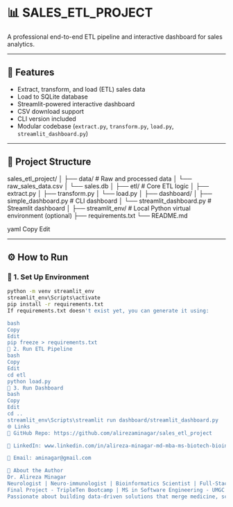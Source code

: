 # 📊 SALES_ETL_PROJECT

A professional end-to-end ETL pipeline and interactive dashboard for sales analytics.

---

## 🚀 Features

- Extract, transform, and load (ETL) sales data
- Load to SQLite database
- Streamlit-powered interactive dashboard
- CSV download support
- CLI version included
- Modular codebase (`extract.py`, `transform.py`, `load.py`, `streamlit_dashboard.py`)

---

## 📁 Project Structure

sales_etl_project/
│
├── data/ # Raw and processed data
│ └── raw_sales_data.csv
│ └── sales.db
│
├── etl/ # Core ETL logic
│ ├── extract.py
│ ├── transform.py
│ └── load.py
│
├── dashboard/
│ ├── simple_dashboard.py # CLI dashboard
│ └── streamlit_dashboard.py # Streamlit dashboard
│
├── streamlit_env/ # Local Python virtual environment (optional)
├── requirements.txt
└── README.md

yaml
Copy
Edit

---

## ⚙️ How to Run

### 🔹 1. Set Up Environment

```bash
python -m venv streamlit_env
streamlit_env\Scripts\activate
pip install -r requirements.txt
If requirements.txt doesn't exist yet, you can generate it using:

bash
Copy
Edit
pip freeze > requirements.txt
🔹 2. Run ETL Pipeline
bash
Copy
Edit
cd etl
python load.py
🔹 3. Run Dashboard
bash
Copy
Edit
cd ..
streamlit_env\Scripts\streamlit run dashboard/streamlit_dashboard.py
🌐 Links
🔗 GitHub Repo: https://github.com/alirezaminagar/sales_etl_project

💼 LinkedIn: www.linkedin.com/in/alireza-minagar-md-mba-ms-biotech-bioinformatics-b450aa173

📧 Email: aminagar@gmail.com

🧠 About the Author
Dr. Alireza Minagar
Neurologist | Neuro-immunologist | Bioinformatics Scientist | Full-Stack Software Engineer
Final Project - TripleTen Bootcamp | MS in Software Engineering - UMGC
Passionate about building data-driven solutions that merge medicine, science, and technology.
```
